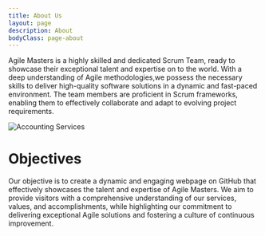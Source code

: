 ```yaml
---
title: About Us
layout: page
description: About
bodyClass: page-about
---
```


Agile Masters is a highly skilled and dedicated Scrum Team, ready to showcase their exceptional talent and expertise on to the world. With a deep understanding of Agile methodologies,we possess the necessary skills to deliver high-quality software solutions in a dynamic and fast-paced environment. The team members are proficient in Scrum frameworks, enabling them to effectively collaborate and adapt to evolving project requirements.

![Accounting Services](/images/thom-holmes-Lrfw0U_o9I0-unsplash.jpg)

# Objectives

Our objective is to create a dynamic and engaging webpage on GitHub that effectively showcases the talent and expertise of Agile Masters. We aim to provide visitors with a comprehensive understanding of our services, values, and accomplishments, while highlighting our commitment to delivering exceptional Agile solutions and fostering a culture of continuous improvement.

